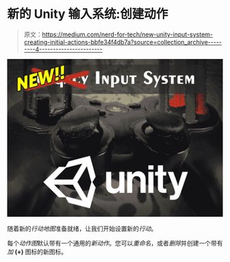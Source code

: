 # 新的 Unity 输入系统:创建动作

> 原文：<https://medium.com/nerd-for-tech/new-unity-input-system-creating-initial-actions-bbfe34f4db7a?source=collection_archive---------4----------------------->

![](img/71028644c97c8a78e34fbfe71277b1a4.png)

随着新的*行动地图*准备就绪，让我们开始设置新的*行动*。

每个*动作图*默认带有一个通用的*新动作*。您可以*重命名*，或者*删除*并创建一个带有*加* **(+)** 图标的新图标。